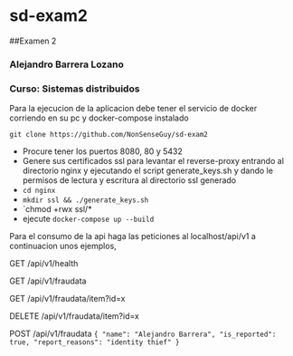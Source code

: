 # sd-exam2

##Examen 2
### Alejandro Barrera Lozano
### Curso: Sistemas distribuidos


Para la ejecucion de la aplicacion debe tener el servicio de docker corriendo en su pc y docker-compose instalado

`git clone https://github.com/NonSenseGuy/sd-exam2 `

+ Procure tener los puertos 8080, 80 y 5432
+ Genere sus certificados ssl para levantar el reverse-proxy entrando al directorio nginx y ejecutando el script generate_keys.sh y dando le permisos de lectura y escritura al directorio ssl generado
+ `cd nginx`
+ `mkdir ssl && ./generate_keys.sh`
+ `chmod +rwx ssl/*
+ ejecute `docker-compose up --build`

Para el consumo de la api haga las peticiones al localhost/api/v1 a continuacion unos ejemplos,

GET /api/v1/health

GET /api/v1/fraudata

GET /api/v1/fraudata/item?id=x

DELETE /api/v1/fraudata/item?id=x

POST /api/v1/fraudata 
`{
	"name": "Alejandro Barrera",
	"is_reported": true,
	"report_reasons": "identity thief"
}`
